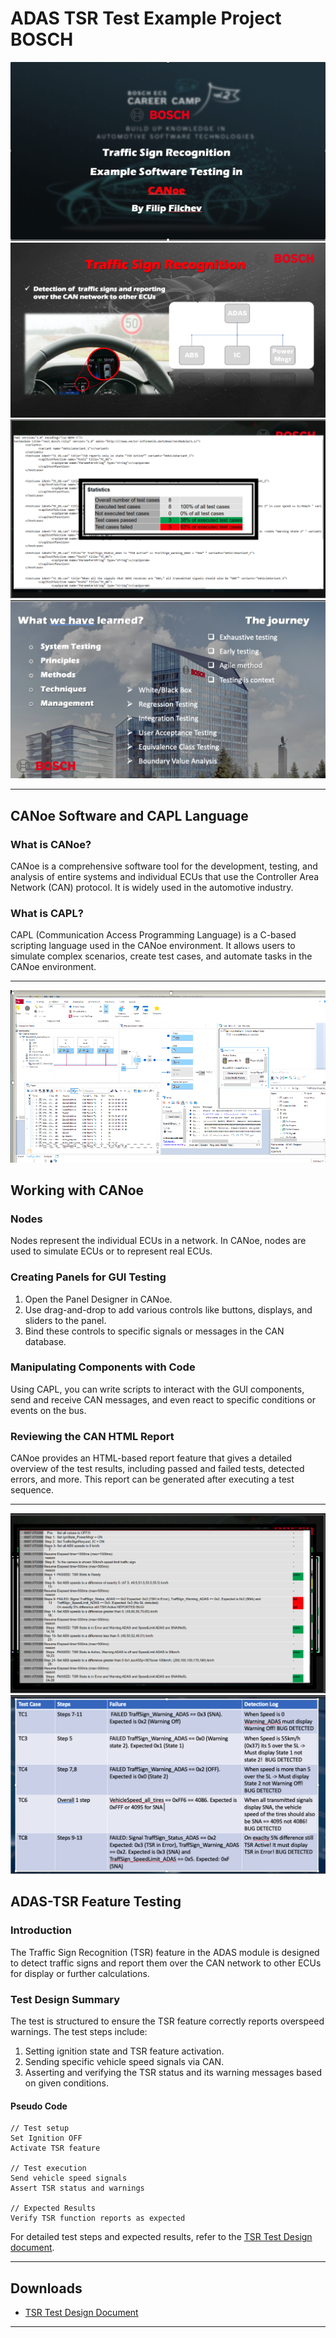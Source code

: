 # ADAS TSR Test Example Project BOSCH

![TSR](./img1.png "TSR")
![TSR](./img2.png "TSR")
![TSR](./img3.png "TSR")
![TSR](./img4.png "TSR")

---

## CANoe Software and CAPL Language

### What is CANoe?

CANoe is a comprehensive software tool for the development, testing, and analysis of entire systems and individual ECUs that use the Controller Area Network (CAN) protocol. It is widely used in the automotive industry.

### What is CAPL?

CAPL (Communication Access Programming Language) is a C-based scripting language used in the CANoe environment. It allows users to simulate complex scenarios, create test cases, and automate tasks in the CANoe environment.

---

![TSR](./img5.png "TSR")

## Working with CANoe

### Nodes

Nodes represent the individual ECUs in a network. In CANoe, nodes are used to simulate ECUs or to represent real ECUs.

### Creating Panels for GUI Testing

1. Open the Panel Designer in CANoe.
2. Use drag-and-drop to add various controls like buttons, displays, and sliders to the panel.
3. Bind these controls to specific signals or messages in the CAN database.

### Manipulating Components with Code

Using CAPL, you can write scripts to interact with the GUI components, send and receive CAN messages, and even react to specific conditions or events on the bus.

### Reviewing the CAN HTML Report

CANoe provides an HTML-based report feature that gives a detailed overview of the test results, including passed and failed tests, detected errors, and more. This report can be generated after executing a test sequence.

---

![TSR](./img7.png "TSR")
![TSR](./img8.png "TSR")

## ADAS-TSR Feature Testing

### Introduction

The Traffic Sign Recognition (TSR) feature in the ADAS module is designed to detect traffic signs and report them over the CAN network to other ECUs for display or further calculations.

### Test Design Summary

The test is structured to ensure the TSR feature correctly reports overspeed warnings. The test steps include:

1. Setting ignition state and TSR feature activation.
2. Sending specific vehicle speed signals via CAN.
3. Asserting and verifying the TSR status and its warning messages based on given conditions.

#### Pseudo Code

```
// Test setup
Set Ignition OFF
Activate TSR feature

// Test execution
Send vehicle speed signals
Assert TSR status and warnings

// Expected Results
Verify TSR function reports as expected
```

For detailed test steps and expected results, refer to the [TSR Test Design document](TSR%20Test%20Design%20Filip%20Filchev%20Fixed.docx).

---

## Downloads

- [TSR Test Design Document](./TSR%20Test%20Design%20Filip%20Filchev%20Fixed.docx)

---

